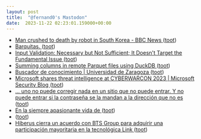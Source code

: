 ```yaml
---
layout: post
title:  "@fernand0's Mastodon"
date:  2023-11-22 02:23:01.159000+00:00
---
```

*  [Man crushed to death by robot in South Korea - BBC News ](https://www.bbc.com/news/world-asia-6735470) ([toot](https://mastodon.social/@fernand0/111451817977905894))
*  [Barquitas. ](https://avecesunafoto.wordpress.com/2023/11/21/barquitas) ([toot](https://mastodon.social/@fernand0/111450029364961608))
*  [Input Validation: Necessary but Not Sufficient; It Doesn't Target the Fundamental Issue ](https://discuss.secdim.com/t/input-validation-necessary-but-not-sufficient-it-doesnt-target-the-fundamental-issue/117) ([toot](https://mastodon.social/@fernand0/111450004425092246))
*  [Summing columns in remote Parquet files using DuckDB ](https://til.simonwillison.net/duckdb/remote-parque) ([toot](https://mastodon.social/@fernand0/111449733235231062))
*  [Buscador de conocimiento \| Universidad de Zaragoza  ](https://buscadordeconocimiento.unizar.es/) ([toot](https://mastodon.social/@fernand0/111449547620293572))
*  [Microsoft shares threat intelligence at CYBERWARCON 2023 \| Microsoft Security Blog ](https://www.microsoft.com/en-us/security/blog/2023/11/09/microsoft-shares-threat-intelligence-at-cyberwarcon-2023) ([toot](https://mastodon.social/@fernand0/111449159062846046))
*  [... uno no puede corregir nada en un sitio que no puede entrar. Y no puede entrar si la contraseña se la mandan a la dirección que no es ](https://mastodon.social/@fernand0/111449001009846601) ([toot](https://mastodon.social/@fernand0/111449001009846601))
*  [En la siempre apasionante vida de  ](https://mastodon.social/@fernand0) ([toot](https://mastodon.social/@fernand0/111448998565183557))
*  [ ](https://mastodon.social/@macosas) ([toot](https://mastodon.social/@fernand0/111448598376003042))
*  [Hiberus cierra un acuerdo con BTS Group para adquirir una participación mayoritaria en la tecnológica Link  ](https://www.eleconomista.es/actualidad/noticias/12536971/11/23/hiberus-cierra-un-acuerdo-con-bts-group-para-adquirir-una-participacion-mayoritaria-en-la-tecnologica-link.html) ([toot](https://mastodon.social/@fernand0/111448557452075928))

